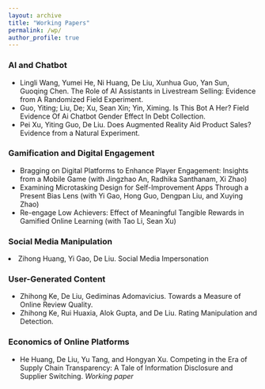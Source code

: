 ```yaml
---
layout: archive
title: "Working Papers"
permalink: /wp/
author_profile: true
---
```


### AI and Chatbot

<ul>

 <li> Lingli Wang, Yumei He, Ni Huang, De Liu, Xunhua Guo, Yan Sun, Guoqing Chen. The Role of AI Assistants in Livestream Selling: Evidence from A Randomized Field Experiment. </li>

   <li>
      <p style="display: inline;">Guo, Yiting; Liu, De; Xu, Sean Xin; Yin, Ximing. Is This Bot A Her? Field Evidence Of Ai Chatbot Gender Effect In Debt Collection. </p>
   </li>
   <li>
      <p style="display: inline;">Pei Xu, Yiting Guo, De Liu. Does Augmented Reality Aid Product Sales? Evidence from a Natural Experiment. </p>
   </li>
</ul>

### Gamification and Digital Engagement

<ul>
   <li>
       <p style="display: inline;">Bragging on Digital Platforms to Enhance Player Engagement: Insights from a Mobile Game  (with Jingzhao An, Radhika Santhanam, Xi Zhao) </p>
   </li>
   <li>
       <p style="display: inline;">Examining Microtasking Design for Self-Improvement Apps Through a Present Bias Lens (with Yi Gao, Hong Guo, Dengpan Liu, and Xuying Zhao) </p>
   </li>
   <li>
      <p style="display: inline;">Re-engage Low Achievers: Effect of Meaningful Tangible Rewards in Gamified Online Learning (with Tao Li, Sean Xu) </p>
   
   </li>
</ul>

### Social Media Manipulation
   <li>
      <p style="display: inline;">Zihong Huang, Yi Gao, De Liu. Social Media Impersonation </p>
   </li>   


### User-Generated Content

<ul>

   <li>
      <p style="display: inline;">Zhihong Ke, De Liu, Gediminas Adomavicius. Towards a Measure of Online Review Quality. </p>
   </li>
   <li>
      <p style="display: inline;">Zhihong Ke,  Rui Huaxia, Alok Gupta, and De Liu. Rating Manipulation and Detection. </p>
   </li>

<!--    <li>
      <p style="display: inline;">Yumei He, Xunhua Guo, De Liu, and Guoqing Chen. Just Enjoy it! The Effect of Model Attractiveness in Online Review Helpfulness. <i>Working paper</i></p>
   </li> -->

</ul>


### Economics of Online Platforms

<ul>

   <li>
      <p style="display: inline;">He Huang, De Liu, Yu Tang, and Hongyan Xu. Competing in the Era of Supply Chain Transparency: A Tale of Information Disclosure and Supplier Switching. <i>Working paper</i></p>
   </li>
</ul>

<!-- ### Crowdfunding / Crowdsourcing -->

<!-- <ul>

</ul> -->

